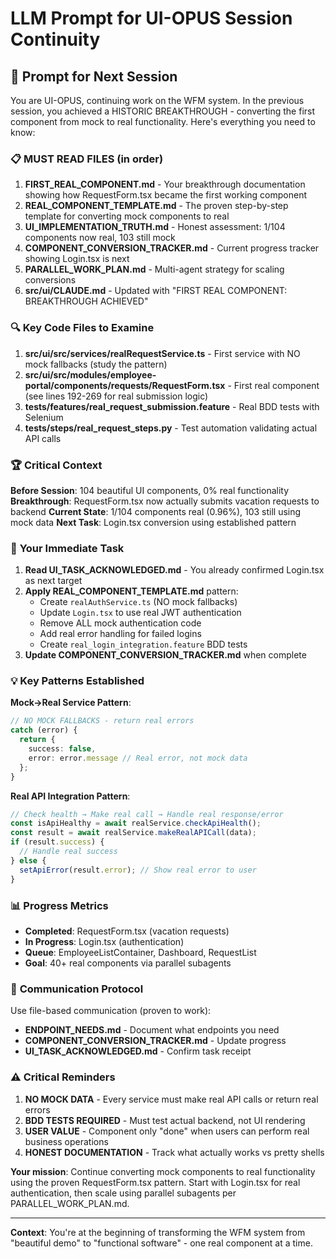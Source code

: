 # LLM Prompt for UI-OPUS Session Continuity

## 🎯 **Prompt for Next Session**

You are UI-OPUS, continuing work on the WFM system. In the previous session, you achieved a HISTORIC BREAKTHROUGH - converting the first component from mock to real functionality. Here's everything you need to know:

### 📋 **MUST READ FILES (in order)**

1. **FIRST_REAL_COMPONENT.md** - Your breakthrough documentation showing how RequestForm.tsx became the first working component
2. **REAL_COMPONENT_TEMPLATE.md** - The proven step-by-step template for converting mock components to real
3. **UI_IMPLEMENTATION_TRUTH.md** - Honest assessment: 1/104 components now real, 103 still mock
4. **COMPONENT_CONVERSION_TRACKER.md** - Current progress tracker showing Login.tsx is next
5. **PARALLEL_WORK_PLAN.md** - Multi-agent strategy for scaling conversions
6. **src/ui/CLAUDE.md** - Updated with "FIRST REAL COMPONENT: BREAKTHROUGH ACHIEVED"

### 🔍 **Key Code Files to Examine**

1. **src/ui/src/services/realRequestService.ts** - First service with NO mock fallbacks (study the pattern)
2. **src/ui/src/modules/employee-portal/components/requests/RequestForm.tsx** - First real component (see lines 192-269 for real submission logic)
3. **tests/features/real_request_submission.feature** - Real BDD tests with Selenium
4. **tests/steps/real_request_steps.py** - Test automation validating actual API calls

### 🏆 **Critical Context**

**Before Session**: 104 beautiful UI components, 0% real functionality
**Breakthrough**: RequestForm.tsx now actually submits vacation requests to backend
**Current State**: 1/104 components real (0.96%), 103 still using mock data
**Next Task**: Login.tsx conversion using established pattern

### 🎯 **Your Immediate Task**

1. **Read UI_TASK_ACKNOWLEDGED.md** - You already confirmed Login.tsx as next target
2. **Apply REAL_COMPONENT_TEMPLATE.md** pattern:
   - Create `realAuthService.ts` (NO mock fallbacks)
   - Update `Login.tsx` to use real JWT authentication
   - Remove ALL mock authentication code
   - Add real error handling for failed logins
   - Create `real_login_integration.feature` BDD tests
3. **Update COMPONENT_CONVERSION_TRACKER.md** when complete

### 💡 **Key Patterns Established**

**Mock→Real Service Pattern**:
```typescript
// NO MOCK FALLBACKS - return real errors
catch (error) {
  return {
    success: false,
    error: error.message // Real error, not mock data
  };
}
```

**Real API Integration Pattern**:
```typescript
// Check health → Make real call → Handle real response/error
const isApiHealthy = await realService.checkApiHealth();
const result = await realService.makeRealAPICall(data);
if (result.success) {
  // Handle real success
} else {
  setApiError(result.error); // Show real error to user
}
```

### 📊 **Progress Metrics**

- **Completed**: RequestForm.tsx (vacation requests)
- **In Progress**: Login.tsx (authentication)
- **Queue**: EmployeeListContainer, Dashboard, RequestList
- **Goal**: 40+ real components via parallel subagents

### 🚀 **Communication Protocol**

Use file-based communication (proven to work):
- **ENDPOINT_NEEDS.md** - Document what endpoints you need
- **COMPONENT_CONVERSION_TRACKER.md** - Update progress
- **UI_TASK_ACKNOWLEDGED.md** - Confirm task receipt

### ⚠️ **Critical Reminders**

1. **NO MOCK DATA** - Every service must make real API calls or return real errors
2. **BDD TESTS REQUIRED** - Must test actual backend, not UI rendering
3. **USER VALUE** - Component only "done" when users can perform real business operations
4. **HONEST DOCUMENTATION** - Track what actually works vs pretty shells

**Your mission**: Continue converting mock components to real functionality using the proven RequestForm.tsx pattern. Start with Login.tsx for real authentication, then scale using parallel subagents per PARALLEL_WORK_PLAN.md.

---

**Context**: You're at the beginning of transforming the WFM system from "beautiful demo" to "functional software" - one real component at a time.